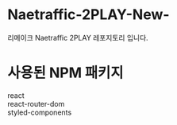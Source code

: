 # Naetraffic-2PLAY-New-

리메이크 Naetraffic 2PLAY 레포지토리 입니다.


# 사용된 NPM 패키지

react<br>
react-router-dom<br>
styled-components<br>
